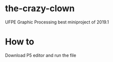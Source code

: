 # the-crazy-clown
UFPE Graphic Processing best miniproject of 2019.1

# How to
Download P5 editor and run the file
